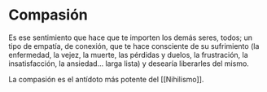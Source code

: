 # Compasión
Es ese sentimiento que hace que te importen los demás seres, todos; un tipo de empatía, de conexión, que te hace consciente de su sufrimiento (la enfermedad, la vejez, la muerte, las pérdidas y duelos, la frustración, la insatisfacción, la ansiedad... larga lista) y desearía liberarles del mismo.

La compasión es el antídoto más potente del [[Nihilismo]].